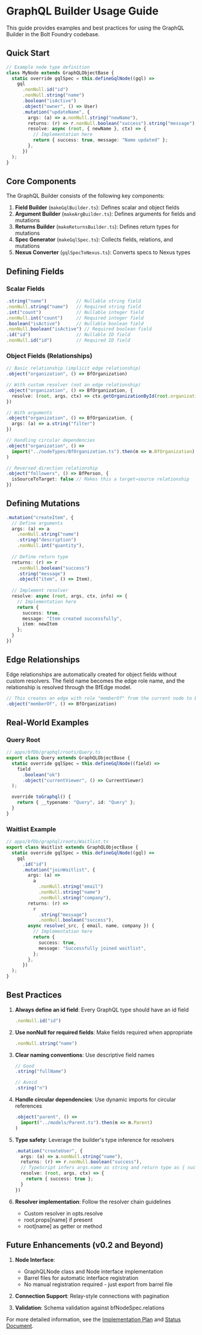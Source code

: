 # GraphQL Builder Usage Guide

This guide provides examples and best practices for using the GraphQL Builder in
the Bolt Foundry codebase.

## Quick Start

```typescript
// Example node type definition
class MyNode extends GraphQLObjectBase {
  static override gqlSpec = this.defineGqlNode((gql) =>
    gql
      .nonNull.id("id")
      .nonNull.string("name")
      .boolean("isActive")
      .object("owner", () => User)
      .mutation("updateName", {
        args: (a) => a.nonNull.string("newName"),
        returns: (r) => r.nonNull.boolean("success").string("message"),
        resolve: async (root, { newName }, ctx) => {
          // Implementation here
          return { success: true, message: "Name updated" };
        },
      })
  );
}
```

## Core Components

The GraphQL Builder consists of the following key components:

1. **Field Builder** (`makeGqlBuilder.ts`): Defines scalar and object fields
2. **Argument Builder** (`makeArgBuilder.ts`): Defines arguments for fields and
   mutations
3. **Returns Builder** (`makeReturnsBuilder.ts`): Defines return types for
   mutations
4. **Spec Generator** (`makeGqlSpec.ts`): Collects fields, relations, and
   mutations
5. **Nexus Converter** (`gqlSpecToNexus.ts`): Converts specs to Nexus types

## Defining Fields

### Scalar Fields

```typescript
.string("name")           // Nullable string field
.nonNull.string("name")   // Required string field
.int("count")             // Nullable integer field
.nonNull.int("count")     // Required integer field
.boolean("isActive")      // Nullable boolean field
.nonNull.boolean("isActive") // Required boolean field
.id("id")                 // Nullable ID field
.nonNull.id("id")         // Required ID field
```

### Object Fields (Relationships)

```typescript
// Basic relationship (implicit edge relationship)
.object("organization", () => BfOrganization)

// With custom resolver (not an edge relationship)
.object("organization", () => BfOrganization, {
  resolve: (root, args, ctx) => ctx.getOrganizationById(root.organizationId)
})

// With arguments
.object("organization", () => BfOrganization, {
  args: (a) => a.string("filter")
})

// Handling circular dependencies
.object("organization", () => 
  import("../nodeTypes/BfOrganization.ts").then(m => m.BfOrganization)
)

// Reversed direction relationship
.object("followers", () => BfPerson, { 
  isSourceToTarget: false // Makes this a target→source relationship
})
```

## Defining Mutations

```typescript
.mutation("createItem", {
  // Define arguments
  args: (a) => a
    .nonNull.string("name")
    .string("description")
    .nonNull.int("quantity"),
  
  // Define return type
  returns: (r) => r
    .nonNull.boolean("success")
    .string("message")
    .object("item", () => Item),
  
  // Implement resolver
  resolve: async (root, args, ctx, info) => {
    // Implementation here
    return {
      success: true,
      message: "Item created successfully",
      item: newItem
    };
  }
})
```

## Edge Relationships

Edge relationships are automatically created for object fields without custom
resolvers. The field name becomes the edge role name, and the relationship is
resolved through the BfEdge model.

```typescript
// This creates an edge with role "memberOf" from the current node to BfOrganization
.object("memberOf", () => BfOrganization)
```

## Real-World Examples

### Query Root

```typescript
// apps/bfDb/graphql/roots/Query.ts
export class Query extends GraphQLObjectBase {
  static override gqlSpec = this.defineGqlNode((field) =>
    field
      .boolean("ok")
      .object("currentViewer", () => CurrentViewer)
  );

  override toGraphql() {
    return { __typename: "Query", id: "Query" };
  }
}
```

### Waitlist Example

```typescript
// apps/bfDb/graphql/roots/Waitlist.ts
export class Waitlist extends GraphQLObjectBase {
  static override gqlSpec = this.defineGqlNode((gql) =>
    gql
      .id("id")
      .mutation("joinWaitlist", {
        args: (a) =>
          a
            .nonNull.string("email")
            .nonNull.string("name")
            .nonNull.string("company"),
        returns: (r) =>
          r
            .string("message")
            .nonNull.boolean("success"),
        async resolve(_src, { email, name, company }) {
          // Implementation here
          return {
            success: true,
            message: "Successfully joined waitlist",
          };
        },
      })
  );
}
```

## Best Practices

1. **Always define an id field**: Every GraphQL type should have an id field
   ```typescript
   .nonNull.id("id")
   ```

2. **Use nonNull for required fields**: Make fields required when appropriate
   ```typescript
   .nonNull.string("name")
   ```

3. **Clear naming conventions**: Use descriptive field names
   ```typescript
   // Good
   .string("fullName")

   // Avoid
   .string("n")
   ```

4. **Handle circular dependencies**: Use dynamic imports for circular references
   ```typescript
   .object("parent", () => 
     import("../models/Parent.ts").then(m => m.Parent)
   )
   ```

5. **Type safety**: Leverage the builder's type inference for resolvers
   ```typescript
   .mutation("createUser", {
     args: (a) => a.nonNull.string("name"),
     returns: (r) => r.nonNull.boolean("success"),
     // TypeScript infers args.name as string and return type as { success: boolean }
     resolve: (root, args, ctx) => {
       return { success: true };
     }
   })
   ```

6. **Resolver implementation**: Follow the resolver chain guidelines
   - Custom resolver in opts.resolve
   - root.props[name] if present
   - root[name] as getter or method

## Future Enhancements (v0.2 and Beyond)

1. **Node Interface**:
   - GraphQLNode class and Node interface implementation
   - Barrel files for automatic interface registration
   - No manual registration required - just export from barrel file

2. **Connection Support**: Relay-style connections with pagination
3. **Validation**: Schema validation against bfNodeSpec.relations

For more detailed information, see the
[Implementation Plan](/apps/bfDb/docs/0.1/implementation-plan.md) and
[Status Document](/apps/bfDb/docs/status.md).
